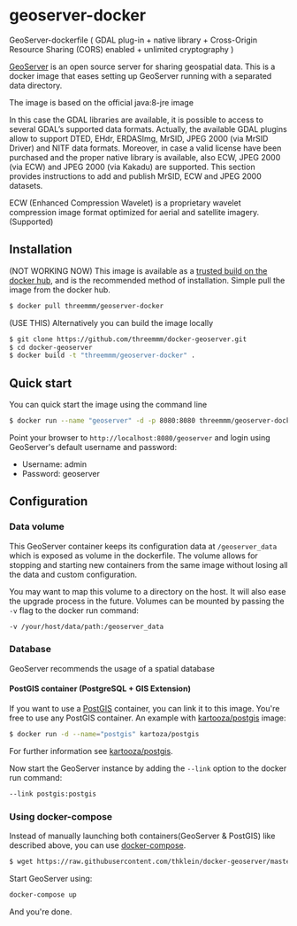 # geoserver-docker
GeoServer-dockerfile ( GDAL plug-in + native library + Cross-Origin Resource Sharing (CORS) enabled + unlimited cryptography )

[GeoServer](http://geoserver.org) is an open source server for sharing geospatial data.
This is a docker image that eases setting up GeoServer running with a separated data directory.

The image is based on the official java:8-jre image

In this case the GDAL libraries are available, it is possible to access to several GDAL’s supported data formats. Actually, the available GDAL plugins allow to support DTED, EHdr, ERDASImg, MrSID, JPEG 2000 (via MrSID Driver) and NITF data formats. Moreover, in case a valid license have been purchased and the proper native library is available, also ECW, JPEG 2000 (via ECW) and JPEG 2000 (via Kakadu) are supported. This section provides instructions to add and publish MrSID, ECW and JPEG 2000 datasets.

ECW (Enhanced Compression Wavelet) is a proprietary wavelet compression image format optimized for aerial and satellite imagery. (Supported)


## Installation

(NOT WORKING NOW) 
This image is available as a [trusted build on the docker hub](https://registry.hub.docker.com/u/threemmm/geoserver/), and is the recommended method of installation.
Simple pull the image from the docker hub.

```bash
$ docker pull threemmm/geoserver-docker
```
(USE THIS)
Alternatively you can build the image locally

```bash
$ git clone https://github.com/threemmm/docker-geoserver.git
$ cd docker-geoserver
$ docker build -t "threemmm/geoserver-docker" .
```

## Quick start

You can quick start the image using the command line

```bash
$ docker run --name "geoserver" -d -p 8080:8080 threemmm/geoserver-docker
```

Point your browser to `http://localhost:8080/geoserver` and login using GeoServer's default username and password:

* Username: admin
* Password: geoserver

## Configuration

### Data volume

This GeoServer container keeps its configuration data at `/geoserver_data` which is exposed as volume in the dockerfile.
The volume allows for stopping and starting new containers from the same image without losing all the data and custom configuration.

You may want to map this volume to a directory on the host. It will also ease the upgrade process in the future. Volumes can be mounted by passing the `-v` flag to the docker run command:

```bash
-v /your/host/data/path:/geoserver_data
```

### Database

GeoServer recommends the usage of a spatial database

#### PostGIS container (PostgreSQL + GIS Extension)

If you want to use a [PostGIS](http://postgis.org/) container, you can link it to this image. You're free to use any PostGIS container.
An example with [kartooza/postgis](https://registry.hub.docker.com/u/kartoza/postgis/) image:

```bash
$ docker run -d --name="postgis" kartoza/postgis
```

For further information see [kartooza/postgis](https://registry.hub.docker.com/u/kartoza/postgis/).

Now start the GeoServer instance by adding the `--link` option to the docker run command:

```bash
--link postgis:postgis
```

### Using docker-compose

Instead of manually launching both containers(GeoServer & PostGIS) like described above, you can use [docker-compose](https://docs.docker.com/compose/).

```bash
$ wget https://raw.githubusercontent.com/thklein/docker-geoserver/master/docker-compose.yml
```
 
Start GeoServer using:

```bash
docker-compose up
```

And you're done.
